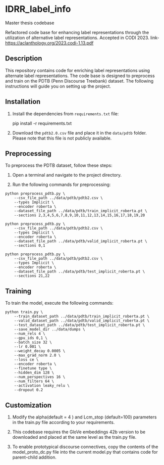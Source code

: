 # IDRR_label_info
Master thesis codebase

Refactored code base for enhancing label representations through the utilization of alternative label representations. Accepted in CODI 2023. link- <https://aclanthology.org/2023.codi-1.13.pdf>




## Description
This repository contains code for enriching label representations using alternate label representations. The code base is designed to preprocess and train on the PDTB (Penn Discourse Treebank) dataset. The following instructions will guide you on setting up the project.

## Installation

1. Install the dependencies from `requirements.txt` file:

    pip install -r requirements.txt


2. Download the `pdtb2.0.csv` file and place it in the `data/pdtb` folder. Please note that this file is not publicly available.

## Preprocessing

To preprocess the PDTB dataset, follow these steps:

1. Open a terminal and navigate to the project directory.

2. Run the following commands for preprocessing:

```shell
python preprocess_pdtb.py \
    --csv_file_path ../data/pdtb/pdtb2.csv \
    --types Implicit \
    --encoder roberta \
    --dataset_file_path ../data/pdtb/train_implicit_roberta.pt \
    --sections 2,3,4,5,6,7,8,9,10,11,12,13,14,15,16,17,18,19,20

python preprocess_pdtb.py \
    --csv_file_path ../data/pdtb/pdtb2.csv \
    --types Implicit \
    --encoder roberta \
    --dataset_file_path ../data/pdtb/valid_implicit_roberta.pt \
    --sections 0,1

python preprocess_pdtb.py \
    --csv_file_path ../data/pdtb/pdtb2.csv \
    --types Implicit \
    --encoder roberta \
    --dataset_file_path ../data/pdtb/test_implicit_roberta.pt \
    --sections 21,22
```
    
   
## Training
To train the model, execute the following commands:

```shell
python train.py \
    --train_dataset_path ../data/pdtb/train_implicit_roberta.pt \
    --valid_dataset_path ../data/pdtb/valid_implicit_roberta.pt \
    --test_dataset_path ../data/pdtb/test_implicit_roberta.pt \
    --save_model_dir ../data/dumps \
    --num_rels 4 \
    --gpu_ids 0,1 \
    --batch_size 32 \
    --lr 0.001 \
    --weight_decay 0.0005 \
    --max_grad_norm 2.0 \
    --loss ce \
    --encoder roberta \
    --finetune type \
    --hidden_dim 128 \
    --num_perspectives 16 \
    --num_filters 64 \
    --activation leaky_relu \
    --dropout 0.2
```    
    
## Customization
1. Modify the alpha(default = 4 ) and Lcm_stop (default=100) parameters in the train.py file according to your requirements.

2. This codebase requires the GloVe embeddings 42b version to be downloaded and placed at the same level as the train.py file.

3. To enable prototypical discourse connectives, copy the contents of the model_proto_dc.py file into the current model.py that contains code for parent-child addition.






   

